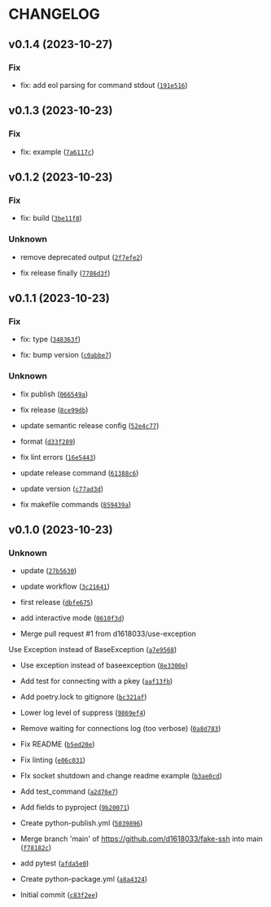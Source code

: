# CHANGELOG



## v0.1.4 (2023-10-27)

### Fix

* fix: add eol parsing for command stdout ([`191e516`](https://github.com/DanielHabenicht/mock-ssh/commit/191e51686366b9d3771aa3dcfe954243ce0a6571))


## v0.1.3 (2023-10-23)

### Fix

* fix: example ([`7a6117c`](https://github.com/DanielHabenicht/mock-ssh/commit/7a6117c73f3547f840ddbc4a691306bdd2cb8552))


## v0.1.2 (2023-10-23)

### Fix

* fix: build ([`3be11f8`](https://github.com/DanielHabenicht/mock-ssh/commit/3be11f8db4769231d89c9263eb00ef2109a87f9d))

### Unknown

* remove deprecated output ([`2f7efe2`](https://github.com/DanielHabenicht/mock-ssh/commit/2f7efe2b935fa991469f67228d2548879ee08a02))

* fix release finally ([`7786d3f`](https://github.com/DanielHabenicht/mock-ssh/commit/7786d3ff474863c128337a52e4f666dc81087c78))


## v0.1.1 (2023-10-23)

### Fix

* fix: type ([`348363f`](https://github.com/DanielHabenicht/mock-ssh/commit/348363fd9449fcb92ce10e1ae83b38a8804e4b99))

* fix: bump version ([`c0abbe7`](https://github.com/DanielHabenicht/mock-ssh/commit/c0abbe7a15e136c0eb029b083c6d106380b95caa))

### Unknown

* fix publish ([`066549a`](https://github.com/DanielHabenicht/mock-ssh/commit/066549ad18423fd16eb8e107bd04719e4120fdbc))

* fix release ([`8ce99db`](https://github.com/DanielHabenicht/mock-ssh/commit/8ce99dba45fa86c838cfc5434af4c989885fe15e))

* update semantic release config ([`52e4c77`](https://github.com/DanielHabenicht/mock-ssh/commit/52e4c779117c9d71c6cd7dd19ce741424342ec7b))

* format ([`d33f289`](https://github.com/DanielHabenicht/mock-ssh/commit/d33f289880f3675756f672c0da7ea7c91b0dfb49))

* fix lint errors ([`16e5443`](https://github.com/DanielHabenicht/mock-ssh/commit/16e5443158f4e9dbcf611462411d1167d947e628))

* update release command ([`61388c6`](https://github.com/DanielHabenicht/mock-ssh/commit/61388c69f10ea4fa1a09603ee4fd3d47585e1dc8))

* update version ([`c77ad3d`](https://github.com/DanielHabenicht/mock-ssh/commit/c77ad3dc09d056c0022962e6a3689fcbc60c93d9))

* fix makefile commands ([`859439a`](https://github.com/DanielHabenicht/mock-ssh/commit/859439ac19ba7d80e2128605d6ced4183a679a56))


## v0.1.0 (2023-10-23)

### Unknown

* update ([`27b5630`](https://github.com/DanielHabenicht/mock-ssh/commit/27b56306498b651bad8480a5d5064a34d629d8ae))

* update workflow ([`3c21641`](https://github.com/DanielHabenicht/mock-ssh/commit/3c21641011d4e51cbf1fbb804a383bdc79091c60))

* first release ([`dbfe675`](https://github.com/DanielHabenicht/mock-ssh/commit/dbfe67579572225102e70d929a383142fc91e926))

* add interactive mode ([`0610f3d`](https://github.com/DanielHabenicht/mock-ssh/commit/0610f3dad3e859d6c9520c43fb9a960995c6d690))

* Merge pull request #1 from d1618033/use-exception

Use Exception instead of BaseException ([`a7e9568`](https://github.com/DanielHabenicht/mock-ssh/commit/a7e9568d7ed588a6bb8a64ec9a8d4d5ca7358537))

* Use exception instead of baseexception ([`8e3300e`](https://github.com/DanielHabenicht/mock-ssh/commit/8e3300ea99cdad405e6e19ec90872104a7078ac9))

* Add test for connecting with a pkey ([`aaf13fb`](https://github.com/DanielHabenicht/mock-ssh/commit/aaf13fb42e0070451b60193ffef22460df089330))

* Add poetry.lock to gitignore ([`bc321af`](https://github.com/DanielHabenicht/mock-ssh/commit/bc321af47c0d0c4a340cf67ff62a8f17688eb634))

* Lower log level of suppress ([`9869ef4`](https://github.com/DanielHabenicht/mock-ssh/commit/9869ef43076e645a0d541231e242d15c103f9d6e))

* Remove waiting for connections log (too verbose) ([`0a8d783`](https://github.com/DanielHabenicht/mock-ssh/commit/0a8d7837047474a2d4345f2f6d6225cf39e1fc5b))

* Fix README ([`b5ed20e`](https://github.com/DanielHabenicht/mock-ssh/commit/b5ed20e89e8d25205baed8b0550a81113481f7e6))

* Fix linting ([`e06c031`](https://github.com/DanielHabenicht/mock-ssh/commit/e06c03168a57d925a13d173e33921049df1bef3e))

* FIx socket shutdown and change readme example ([`b3ae0cd`](https://github.com/DanielHabenicht/mock-ssh/commit/b3ae0cd2216380564f333a94d5c044a9068f551a))

* Add test_command ([`a2d76e7`](https://github.com/DanielHabenicht/mock-ssh/commit/a2d76e7a54f3fde6713f0244f1410d7a73d97024))

* Add fields to pyproject ([`9b20071`](https://github.com/DanielHabenicht/mock-ssh/commit/9b20071c5f65f9223fb885287011e7ffc7ad3047))

* Create python-publish.yml ([`5039896`](https://github.com/DanielHabenicht/mock-ssh/commit/5039896cc791264f433fb4a99ffc76fde69d5e69))

* Merge branch &#39;main&#39; of https://github.com/d1618033/fake-ssh into main ([`f78182c`](https://github.com/DanielHabenicht/mock-ssh/commit/f78182c19e3c40ece75c18b0088e5d175267dce0))

* add pytest ([`afda5e0`](https://github.com/DanielHabenicht/mock-ssh/commit/afda5e01f09a8510ee7cf89239e04ef1d7939e5e))

* Create python-package.yml ([`a8a4324`](https://github.com/DanielHabenicht/mock-ssh/commit/a8a4324ffc1db372e5d1d613ca11506a75dd8569))

* Initial commit ([`c83f2ee`](https://github.com/DanielHabenicht/mock-ssh/commit/c83f2ee288dc6122143217794b2018c74fc1d788))
